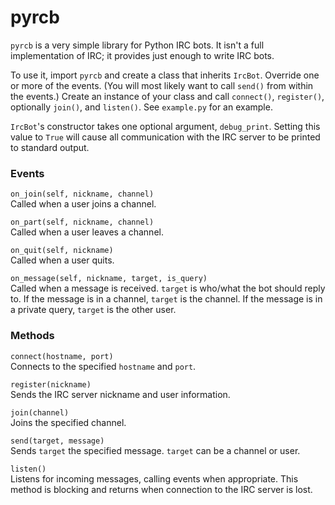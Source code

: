 # pyrcb
`pyrcb` is a very simple library for Python IRC bots. It isn't a full implementation of IRC; it provides just enough to write IRC bots.

To use it, import `pyrcb` and create a class that inherits `IrcBot`. Override one or more of the events. (You will most likely want to call `send()` from within the events.) Create an instance of your class and call `connect()`, `register()`, optionally `join()`, and `listen()`. See `example.py` for an example.

`IrcBot`'s constructor takes one optional argument, `debug_print`. Setting this value to `True` will cause all communication with the IRC server to be printed to standard output.

### Events
`on_join(self, nickname, channel)`  
Called when a user joins a channel.
  
`on_part(self, nickname, channel)`  
Called when a user leaves a channel.
  
`on_quit(self, nickname)`  
Called when a user quits.
  
`on_message(self, nickname, target, is_query)`  
Called when a message is received.
`target` is who/what the bot should reply to. If the message is in a channel, `target` is the channel. If the message is in a private query, `target` is the other user.

### Methods
`connect(hostname, port)`  
Connects to the specified `hostname` and `port`.

`register(nickname)`  
Sends the IRC server nickname and user information.

`join(channel)`  
Joins the specified channel.

`send(target, message)`  
Sends `target` the specified message. `target` can be a channel or user.

`listen()`  
Listens for incoming messages, calling events when appropriate. This method is blocking and returns when connection to the IRC server is lost.
